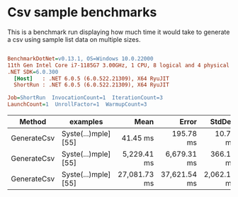 # Csv sample benchmarks

This is a benchmark run displaying how much time it would take to generate a csv using sample list data on multiple sizes.

``` ini

BenchmarkDotNet=v0.13.1, OS=Windows 10.0.22000
11th Gen Intel Core i7-1185G7 3.00GHz, 1 CPU, 8 logical and 4 physical cores
.NET SDK=6.0.300
  [Host]   : .NET 6.0.5 (6.0.522.21309), X64 RyuJIT
  ShortRun : .NET 6.0.5 (6.0.522.21309), X64 RyuJIT

Job=ShortRun  InvocationCount=1  IterationCount=3  
LaunchCount=1  UnrollFactor=1  WarmupCount=3  

```
|      Method |             examples |         Mean |        Error |      StdDev |       StdErr |          Min |           Q1 |       Median |           Q3 |          Max |    Op/s |       Gen 0 |     Gen 1 | Allocated |
|------------ |--------------------- |-------------:|-------------:|------------:|-------------:|-------------:|-------------:|-------------:|-------------:|-------------:|--------:|------------:|----------:|----------:|
| GenerateCsv | Syste(...)mple] [55] |     41.45 ms |    195.78 ms |    10.73 ms |     6.196 ms |     34.84 ms |     35.26 ms |     35.68 ms |     44.76 ms |     53.83 ms | 24.1254 |   4000.0000 |         - |     25 MB |
| GenerateCsv | Syste(...)mple] [55] |  5,229.41 ms |  6,679.31 ms |   366.12 ms |   211.377 ms |  4,864.71 ms |  5,045.65 ms |  5,226.59 ms |  5,411.76 ms |  5,596.92 ms |  0.1912 | 288000.0000 |         - |  2,400 MB |
| GenerateCsv | Syste(...)mple] [55] | 27,081.73 ms | 37,621.54 ms | 2,062.16 ms | 1,190.591 ms | 25,159.85 ms | 25,992.51 ms | 26,825.16 ms | 28,042.67 ms | 29,260.17 ms |  0.0369 | 290000.0000 | 1000.0000 |  9,569 MB |
